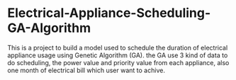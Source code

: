 # Electrical-Appliance-Scheduling-GA-Algorithm
This is a project to build a model used to schedule the duration of electrical appliance usage using Genetic Algorithm (GA). the GA use 3 kind of data to do scheduling, the power value and priority value from each appliance, also one month of electrical bill which user want to achive.
